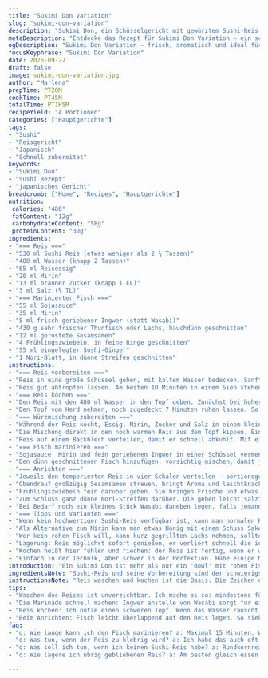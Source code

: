 ```yaml
---
title: "Sukimi Don Variation"
slug: "sukimi-don-variation"
description: "Sukimi Don, ein Schüsselgericht mit gewürztem Sushi-Reis und rohem Fisch in Sojasauce und Mirin. Der Reis wird mehrfach gespült, sanft gegart und mit einer Essig-Mirin-Sauce abgerundet. Der Fisch marinierte ich diesmal mit einer Mischung aus Sojasauce, Mirin, etwas frisch geriebenem Ingwer anstelle von Wasabi, das gibt eine mildere Schärfe. Garnieren mit gerösteten Sesamsamen, Frühlingszwiebeln, eingelegtem Ingwer und fein geschnittener Nori bringt verschiedene Texturen. Die Mengen wurden leicht angepasst, ebenso die Garzeiten, um die perfekte Balance aus Feuchtigkeit und Aroma zu erreichen. Ein Grundrezept, das variabel ist, besonders wenn man Lachs durch gelben Thunfisch ersetzt. Ein unkompliziertes Gericht, das schnell zubereitet und dabei nie langweilig wird."
metaDescription: "Entdecke das Rezept für Sukimi Don Variation – ein schmackhaftes japanisches Schüsselgericht mit frischem Fisch und gewürztem Reis."
ogDescription: "Sukimi Don Variation – frisch, aromatisch und ideal für kreative Küchenabenteuer mit Sushi-Reis und zart mariniertem Fisch."
focusKeyphrase: "Sukimi Don Variation"
date: 2025-09-27
draft: false
image: sukimi-don-variation.jpg
author: "Marlena"
prepTime: PT20M
cookTime: PT45M
totalTime: PT1H5M
recipeYield: "4 Portionen"
categories: ["Hauptgerichte"]
tags:
- "Sushi"
- "Reisgericht"
- "Japanisch"
- "Schnell zubereitet"
keywords:
- "Sukimi Don"
- "Sushi Rezept"
- "japanisches Gericht"
breadcrumb: ["Home", "Recipes", "Hauptgerichte"]
nutrition: 
 calories: "480"
 fatContent: "12g"
 carbohydrateContent: "58g"
 proteinContent: "30g"
ingredients:
- "=== Reis ==="
- "530 ml Sushi Reis (etwas weniger als 2 ¼ Tassen)"
- "480 ml Wasser (knapp 2 Tassen)"
- "65 ml Reisessig"
- "20 ml Mirin"
- "13 ml brauner Zucker (knapp 1 EL)"
- "3 ml Salz (⅝ TL)"
- "=== Marinierter Fisch ==="
- "55 ml Sojasauce"
- "35 ml Mirin"
- "5 ml frisch geriebener Ingwer (statt Wasabi)"
- "430 g sehr frischer Thunfisch oder Lachs, hauchdünn geschnitten"
- "12 ml geröstete Sesamsamen"
- "4 Frühlingszwiebeln, in feine Ringe geschnitten"
- "55 ml eingelegter Sushi-Ginger"
- "1 Nori-Blatt, in dünne Streifen geschnitten"
instructions:
- "=== Reis vorbereiten ==="
- "Reis in eine große Schüssel geben, mit kaltem Wasser bedecken. Sanft reiben und abgießen. Mehrmals wiederholen, bis das Wasser klar ist – ich mache es eher fünf Mal. Das zeigt, dass die Stärke größtenteils runter ist; wichtig damit der Reis später nicht matschig wird."
- "Reis gut abtropfen lassen. Am besten 10 Minuten in einem Sieb stehen lassen, so wird er weder zu nass noch klebt er beim Kochen."
- "=== Reis kochen ==="
- "Den Reis mit den 480 ml Wasser in den Topf geben. Zunächst bei hoher Hitze aufkochen, bis das typische Rauschen des sprudelnden Wassers kommt, dann Deckel zu und auf die kleinste Flamme zurückdrehen. Nach 14 Minuten probiere ich meistens, ob noch Wasser im Topf ist. Es soll komplett weg sein, Reis fühlt sich weich an – nicht hart im Kern, aber auch nicht zerkocht."
- "Den Topf vom Herd nehmen, noch zugedeckt 7 Minuten ruhen lassen. So wird der Reis lockerer, Dampf verteilt sich gleichmäßig. Dabei den Deckel nicht öffnen, sonst entweicht Wärme und der Reis trocknet aus."
- "=== Würzmischung zubereiten ==="
- "Während der Reis kocht, Essig, Mirin, Zucker und Salz in einem kleinen Topf bei niedriger Hitze erwärmen. Nur sanft, bis sich Zucker und Salz auflösen. Nicht kochen! Der Duft von Essig vermischt mit Süße muss sich entfalten, sonst schmeckt es später flach."
- "Die Mischung direkt in den noch warmen Reis aus dem Topf kippen. Ein großes Holz- oder Kunststoffspatel nehmen, Reis vorsichtig, aber gründlich wenden, um alles zu vermischen. Nicht rühren, sonst zerfallen die Körner. Ich klopfe meist eher den Reis um, als ihn umzurühren."
- "Reis auf einem Backblech verteilen, damit er schnell abkühlt. Mit einem feuchten Küchentuch oder Frischhaltefolie bedecken, damit er nicht austrocknet. Ideal ist Raumtemperatur. Im Kühlschrank ist tabu, das verändert die Textur und macht den Reis fest."
- "=== Fisch marinieren ==="
- "Sojasauce, Mirin und fein geriebenen Ingwer in einer Schüssel vermengen. Der Ingwer ersetzt Wasabi für eine mildere, frischere Schärfe – weniger aggressiv, harmoniert besser mit dem Fisch meiner Erfahrung nach."
- "Den dünn geschnittenen Fisch hinzufügen, vorsichtig mischen, damit jede Scheibe leicht mit Marinade benetzt ist. 10-15 Minuten stehen lassen, nicht länger. Sonst wird der Fisch zu salzig und verliert seine zarte Frische."
- "=== Anrichten ==="
- "Jeweils den temperierten Reis in vier Schalen verteilen – portionsgerecht. Die Fischscheiben leicht überlappend auf den Reis legen, so entsteht diese schöne Marmorierung, die man in Sushi-Restaurants sieht."
- "Obendrauf großzügig Sesamsamen streuen, bringt Aroma und leichtknackige Textur gleichzeitig."
- "Frühlingszwiebeln fein darüber geben. Sie bringen Frische und etwas Farbe. Den eingelegten Sushi-Ginger gleichmäßig verteilen. Der süß-säuerliche Kontrast ist wichtig, damit das Gericht nicht eintönig schmeckt."
- "Zum Schluss ganz dünne Nori-Streifen darüber. Die geben leicht salzige, umami-reiche Nuancen und eine gewisse optische Spannung."
- "Bei Bedarf noch ein kleines Stück Wasabi daneben legen, falls jemand Schärfe will, aber besser separat servieren."
- "=== Tipps und Varianten ==="
- "Wenn kein hochwertiger Sushi-Reis verfügbar ist, kann man normalen Rundkornreis nehmen, aber unbedingt öfter und gründlicher waschen. Ein Koch mit zu viel Wasser zerstört die Struktur."
- "Als Alternative zum Mirin kann man etwas Honig mit einem Schuss Sake vermischen – gibt ähnlichen Glanz und Milde in der Marinade."
- "Wer kein rohen Fisch will, kann kurz gegrillten Lachs nehmen, sollte dann aber die Marinade auf die Wärme abstimmen, sonst gerinnt die Sauce."
- "Lagerung: Reis möglichst sofort genießen, er verliert schnell die ideale Konsistenz. Fisch sollte maximal einen Tag mariniert bleiben."
- "Kochen heißt hier fühlen und riechen: der Reis ist fertig, wenn er warm, locker und glänzend ist. Der Fisch sollte frisch duften, nicht fischig oder zu nachdrücklich riechen. Wenn alles stimmt, dann das Aroma genau zwischen Süße, Säure und Umami balancieren."
- "Einfach in der Technik, aber schwer in der Perfektion. Habe einige Male überwürzt oder zu matschigen Reis gehabt; das war eine Kombination aus Tropfen zu viel Marinade und zu viel Wasser in Kochphase. Ein Auge auf die Textur zu haben, spart enorm Zeit beim Probieren hinterher."
introduction: "Ein Sukimi Don ist mehr als nur ein 'Bowl' mit rohem Fisch und Reis. Es ist ein Spiel mit Texturen und Aromen, das Präzision verlangt. Der Reis muss genau gespült und richtig gekocht werden – nicht zu weich und nicht trocken. Die Marinade des Fisches ist ein Balanceakt zwischen Umami, Süße und leichter Schärfe, wobei ich Ingwer anstelle von Wasabi benutze, wegen seiner frischen, milden Note. Das Zusammenspiel mit eingelegtem Ingwer, Frühlingszwiebeln und Nori sorgt für verschiedene Mundeindrücke – knackig, weich, salzig, süß und frisch zugleich. Dieses Gericht experimentiert mit kleinen Mengenänderungen, um eine angenehmere Aromatik zu schaffen, was ich durch lange Versuche herausgefunden habe. Sorgfältige Texturkontrolle und die Kunst des Marinierens machen den Unterschied zwischen trockenem Reis mit langweiligem Fisch und einem Gericht mit echter Tiefe."
ingredientsNote: "Sushi-Reis und seine Vorbereitung sind der schwierigste Part. Ungeduld führt zu klebrigem oder matschigem Ergebnis. Wäsche ist nicht nur Sauberkeit, sondern entscheidend zur Stärke-Entfernung. Essig-Mirin-Sauce vorsichtig dosieren. Frischer Ingwer bringt frischen Kick, kann man dank mildem Tonangabe nach Belieben anpassen. Ich ersetze oft Wasabi damit, weil es für mich angenehmer ist, besonders wenn mariniert wird. Statt 1 EL braunen Zucker kann man Kokosblütenzucker nehmen, das verleiht eine interessantere Tiefe. Frühlingszwiebeln nicht zu grob schneiden – sonst fügen sie zu viel Biss statt dezente Frische hinzu. Beim Fisch: immer Sushi-Qualität oder Sashimi, selbst testen, rausgeschnittene Bereiche, keine braunen Stellen. Nori am besten erst kurz vor dem Servieren schneiden, sonst wird es trocken und verliert Aroma."
instructionsNote: "Reis waschen und kochen ist die Basis. Die Zeichen des perfekten Reises sind optisch glänzend, leicht klebrig, fein strukturiert. Hitze und Restdampf machen hier die Arbeit. Würzmischung nicht kochen, nur erwärmen, um alle Komponenten zu verbinden. Marinade für den Fisch nicht zu lang – sonst zerfällt die Frische. Fisch dünn schneiden, damit die Marinade beim Untermischen und späteren Essen gleich die richtig Textur hat. Beim Anrichten auf Sauberkeit achten, sonst sieht alles schlampig aus. Halte dich nicht stur an Zeitangaben, sondern fühle die richtige Konsistenz und Temperatur. Wer den Reis zu heiß angreift, zerstört die Körner. Beim Wenden mit Spatel nie pressen, sondern heben und klopfen. So bleibt der Reis locker und kratzt gut am Gaumen. Für das Marinieren nutze ich eine große, flache Schale – da verteilt sich die Sauce richtig. Das Auflegen der Fischscheiben ist Kunst: leicht überlappend, nie zu dick, nie zu dünn, gerade so zum Verschmelzen."
tips:
- "Waschen des Reises ist unverzichtbar. Ich mache es so: mindestens fünf Mal. Wasser muss klar sein. Viele vergessen es. Sie schauen nicht nach. Die Stärke muss weg – sonst wird der Reis matschig. Geduld ist das A und O."
- "Die Marinade schnell machen: Ingwer anstelle von Wasabi sorgt für eine mildere Schärfe. Sojasauce und Mirin zusammenbringen. Einmal ein paar Minütchen stehen lassen. Aber nicht zu lange – Fisch bleibt zart. Wenn er zu lange mariniert, verändert er sich."
- "Reis kochen: Ich nutze einen schweren Topf. Wenn das Wasser rauscht, Deckel drauf. Hitze reduzieren. Dann nach 14 Minuten probieren. Er soll weich sein, nicht matschig. Die richtige Konsistenz ist entscheidend für das Erlebnis. Immer wieder Nachjustieren."
- "Beim Anrichten: Fisch leicht überlappend auf den Reis legen. So sieht es genau wie in den Restaurants aus. Sesamsamen großzügig drauf – bringt Aroma, das knackt. Gut für die Textur. Und die Frühlingszwiebeln: Sie bringen die Frische mit. schöner Akzent."
faq:
- "q: Wie lange kann ich den Fisch marinieren? a: Maximal 15 Minuten. Wenn ich ihn länger lasse, wird er zu salzig. Frische geht verloren. Also aufpassen: nicht zu lange stehen lassen; besser weniger, als zu viel."
- "q: Was tun, wenn der Reis zu klebrig wird? a: Ich habe das auch oft erlebt. Noch mehr waschen, bis er klar ist. Eine gute Technik ist, ihn im Sieb etwas antrocknen zu lassen. Dann wird er locker. Kühl lagern schadet der Struktur."
- "q: Was soll ich tun, wenn ich keinen Sushi-Reis habe? a: Rundkornreis ist eine Alternative. Aber unbedingt länger waschen. Der Kochprozess ist entscheidend. Zu viel Wasser vermischt sich schlecht. Es wird dann matschig – sehr unangenehm."
- "q: Wie lagere ich übrig gebliebenen Reis? a: Am besten gleich essen. Reis verliert schnell seine Konsistenz. Alternativ: in einem luftdichten Behälter im Kühlschrank lagern. Aber er wird härter; besser nicht länger als einen Tag aufheben."

---
```

